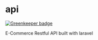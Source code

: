 # api

[![Greenkeeper badge](https://badges.greenkeeper.io/ajax27/api.svg)](https://greenkeeper.io/)

E-Commerce Restful API built with laravel
